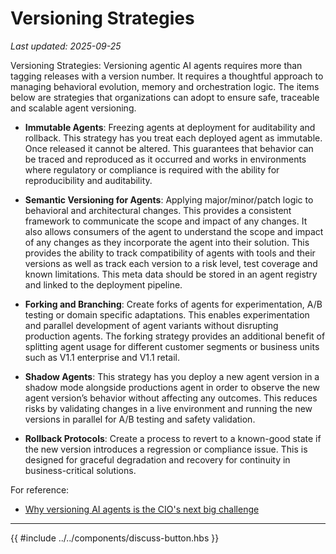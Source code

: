 # Versioning Strategies

_Last updated: 2025-09-25_


Versioning Strategies:
Versioning agentic AI agents requires more than tagging releases with a version number.  It requires a thoughtful approach to managing behavioral evolution, memory and orchestration logic.  The items below are strategies that organizations can adopt to ensure safe, traceable and scalable agent versioning.

 - **Immutable Agents**: Freezing agents at deployment for auditability and rollback.  This strategy has you treat each deployed agent as immutable.  Once released it cannot be altered.  This guarantees that behavior can be traced and reproduced as it occurred and works in environments where regulatory or compliance is required with the ability for reproducibility and auditability.

 - **Semantic Versioning for Agents**: Applying major/minor/patch logic to behavioral and architectural changes.  This provides a consistent framework to communicate the scope and impact of any changes.  It also allows consumers of the agent to understand the scope and impact of any changes as they incorporate the agent into their solution.  This provides the ability to track compatibility of agents with tools and their versions as well as track each version to a risk level, test coverage and known limitations.  This meta data should be stored in an agent registry and linked to the deployment pipeline.

 - **Forking and Branching**: Create forks of agents for experimentation, A/B testing or domain specific adaptations.  This enables experimentation and parallel development of agent variants without disrupting production agents.  The forking strategy provides an additional benefit of splitting agent usage for different customer segments or business units such as V1.1 enterprise and V1.1 retail.

 - **Shadow Agents**: This strategy has you deploy a new agent version in a shadow mode alongside productions agent in order to observe the new agent version’s behavior without affecting any outcomes.  This reduces risks by validating changes in a live environment and running the new versions in parallel for A/B testing and safety validation.

 - **Rollback Protocols**: Create a process to revert to a known-good state if the new version introduces a regression or compliance issue.  This is designed for graceful degradation and recovery for continuity in business-critical solutions.



For reference:

- [Why versioning AI agents is the CIO's next big challenge](https://www.cio.com/article/4056453/why-versioning-ai-agents-is-the-cios-next-big-challenge.html)


---

{{ #include ../../components/discuss-button.hbs }}